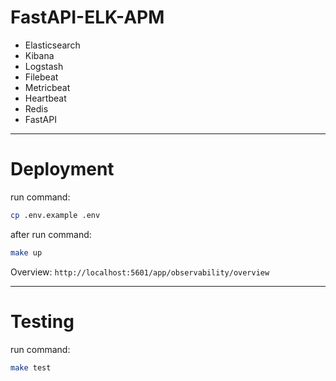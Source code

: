 # FastAPI-ELK-APM

- Elasticsearch
- Kibana
- Logstash
- Filebeat
- Metricbeat
- Heartbeat
- Redis
- FastAPI

---

# Deployment

run command:

```zsh
cp .env.example .env
```

after run command:

```zsh
make up
```

Overview: `http://localhost:5601/app/observability/overview`

---

# Testing

run command:

```zsh
make test
```
